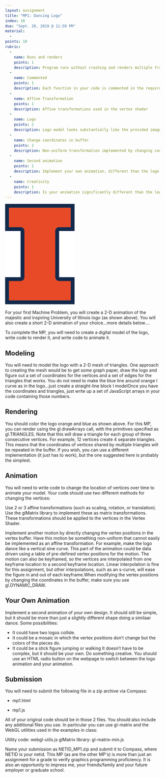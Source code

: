 ```yaml
---
layout: assignment
title: "MP1: Dancing Logo"
index: 10
due: "Sept. 20, 2019 @ 11:59 PM"
material:
  -
points: 10
rubric:
  -
    name: Runs and renders
    points: 1
    description: Program runs without crashing and renders multiple frames.
  -
    name: Commented
    points: 1
    description: Each function in your code is commented in the required style.
  - 
    name: Affine Transformation
    points: 1
    description: Affine transformations used in the vertex shader
  - 
    name: Logo
    points: 2
    description: Logo model looks substantially like the provided image	and is a set of triangles.
  - 
    name: Change coordinates in buffer
    points: 2
    description: Non-uniform transformation implemented by changing coordinates in buffer	
  -
    name: Second animation
    points: 2
    description: Implement your own animation, different than the logo
  -
    name: Creativity
    points: 1
    description: Is your animation significantly different than the logo and visually interesting
---
```


![University of Illnois Logo](/img/logo.png)

For your first Machine Problem, you will create a 2-D animation of the majestic and inspiring University of Illinois logo (as shown above). You will also create a short 2-D animation of your choice…more details below….

To complete the MP, you will need to create a digital model of the logo, write code to render it, and write code to animate it.

## Modeling
You will need to model the logo with a 2-D mesh of triangles. One approach to creating the mesh would be to get some graph paper, draw the logo and figure out a set of coordinates for the vertices and a set of edges for the triangles that works. You do not need to make the blue line around orange I curve as in the logo…just create a straight-line block I modelOnce you have the coordinates and triangles, just write up a set of JavaScript arrays in your code containing those numbers.

## Rendering
You should color the logo orange and blue as shown above. For this MP, you can render using the gl.drawArrays call, with the primitives specified as gl.TRIANGLES. Note that this will draw a triangle for each group of three consecutive vertices. For example, 12 vertices create 4 separate triangles. This means that the coordinates of vertices shared by multiple triangles will be repeated in the buffer. If you wish, you can use a different implementation (it just has to work), but the one suggested here is probably the simplest.

## Animation
You will need to write code to change the location of vertices over time to animate your model. Your code should use two different methods for changing the vertices:

Use 2 or 3 affine transformations (such as scaling, rotation, or translation). Use the glMatrix library to implement these as matrix transformations. These transformations should be applied to the vertices in the Vertex Shader.

Implement another motion by directly changng the vertex positions in the vertex buffer. Have this motion be something non-uniform that cannot easily be implemented as an affine transformation. For example, make the logo dance like a vertical sine curve. This part of the animation could be data driven using a table of pre-defined vertex positions for the motion. The motion can also be keyframed, so the vertices are interpolated from one keyframe location to a second keyframe location. Linear interpolation is fine for this assignment, but other interpolations, such as an s-curve, will ease the figure in and out of each keyframe.When modifying the vertex positions by changing the coordinates in the buffer, make sure you use gl.DYNAMIC_DRAW.

## Your Own Animation
Implement a second animation of your own design. It should still be simple, but it should be more than just a slightly different shape doing a similaar dance. Some possibilities:

+ It could have two logos collide.
+ It could be a mosaic in which the vertex positions don’t change but the colors of the pieces do.
+ It could be a stick figure jumping or walking It doesn’t have to be complex, but it should be your own. Do something creative. You should use an HTML radio button on the webpage to switch between the logo animation and your animation.

## Submission
You will need to submit the following file in a zip archive via Compass:

+ mp1.html

+ mp1.js

All of your original code should be in those 2 files. You should also include any additional files you use. In particular you can use gl-matrix and the WebGL utilities used in the examples in class:

Utility code: webgl-utils.js
glMatrix library: gl-matrix-min.js

Name your submission as  NETID_MP1.zip and submit it to Compass, where  NETID is your netid. This MP (as are the other MP's) is more than just an assignment for a grade to verify graphics programming proficiency. It is also an opportunity to impress me, your friends/family and your future employer or graduate school.


 	 

